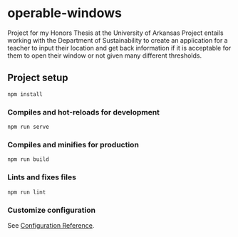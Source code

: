 # operable-windows
Project for my Honors Thesis at the University of Arkansas
Project entails working with the Department of Sustainability to create an application for a teacher to input their location and get back information if it is acceptable for them to open their window or not given many different thresholds. 

## Project setup
```
npm install
```

### Compiles and hot-reloads for development
```
npm run serve
```

### Compiles and minifies for production
```
npm run build
```

### Lints and fixes files
```
npm run lint
```

### Customize configuration
See [Configuration Reference](https://cli.vuejs.org/config/).
